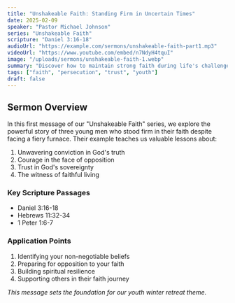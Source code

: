 ```yaml
---
title: "Unshakeable Faith: Standing Firm in Uncertain Times"
date: 2025-02-09
speaker: "Pastor Michael Johnson"
series: "Unshakeable Faith"
scripture: "Daniel 3:16-18"
audioUrl: "https://example.com/sermons/unshakeable-faith-part1.mp3"
videoUrl: "https://www.youtube.com/embed/n7NdyH4tquI"
image: "/uploads/sermons/unshakeable-faith-1.webp"
summary: "Discover how to maintain strong faith during life's challenges through the example of Shadrach, Meshach, and Abednego."
tags: ["faith", "persecution", "trust", "youth"]
draft: false
---
```


## Sermon Overview

In this first message of our "Unshakeable Faith" series, we explore the powerful story of three young men who stood firm in their faith despite facing a fiery furnace. Their example teaches us valuable lessons about:

1. Unwavering conviction in God's truth
2. Courage in the face of opposition
3. Trust in God's sovereignty
4. The witness of faithful living

### Key Scripture Passages

- Daniel 3:16-18
- Hebrews 11:32-34
- 1 Peter 1:6-7

### Application Points

1. Identifying your non-negotiable beliefs
2. Preparing for opposition to your faith
3. Building spiritual resilience
4. Supporting others in their faith journey

*This message sets the foundation for our youth winter retreat theme.*
